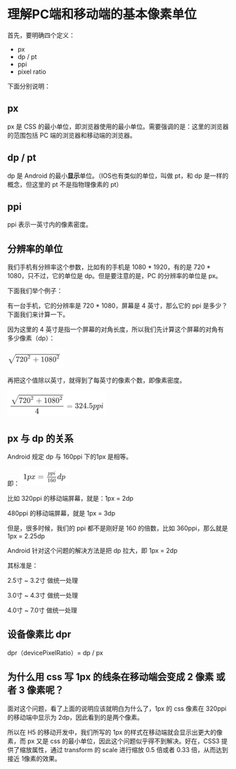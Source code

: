 # 理解PC端和移动端的基本像素单位 

首先，要明确四个定义：

+ px
+ dp / pt
+ ppi
+ pixel ratio

下面分别说明：

## px

px 是 CSS 的最小单位，即浏览器使用的最小单位。需要强调的是：这里的浏览器的范围包括 PC 端的浏览器和移动端的浏览器。

## dp / pt

dp 是 Android 的最小**显示**单位。（IOS也有类似的单位，叫做 pt，和 dp 是一样的概念，但这里的 pt 不是指物理像素的 pt）

## ppi

ppi 表示一英寸内的像素密度。

## 分辨率的单位

我们手机有分辨率这个参数，比如有的手机是 1080 * 1920，有的是 720 * 1080，只不过，它的单位是 dp。但是要注意的是，PC 的分辨率的单位是 px。

下面我们举个例子：

有一台手机，它的分辨率是 720 * 1080，屏幕是 4 英寸，那么它的 ppi 是多少？下面我们来计算一下。

因为这里的 4 英寸是指一个屏幕的对角长度，所以我们先计算这个屏幕的对角有多少像素（dp）：

![f1](../resources/pc_mobile_pixel_unit/formula_1.png)

再把这个值除以英寸，就得到了每英寸的像素个数，即像素密度。

![f2](../resources/pc_mobile_pixel_unit/formula_2.png)

## px 与 dp 的关系

Android 规定 dp 与 160ppi 下的1px 是相等。

即：![f3](../resources/pc_mobile_pixel_unit/formula_3.png)

比如 320ppi 的移动端屏幕，就是：1px = 2dp

480ppi 的移动端屏幕，就是 1px = 3dp

但是，很多时候，我们的 ppi 都不是刚好是 160 的倍数，比如 360ppi，那么就是 1px = 2.25dp

Android 针对这个问题的解决方法是把 dp 拉大，即 1px = 2dp

其标准是：

2.5寸 ~ 3.2寸 做统一处理

3.0寸 ~ 4.3寸 做统一处理

4.0寸 ~ 7.0寸 做统一处理

## 设备像素比 dpr

dpr（devicePixelRatio）= dp / px

## 为什么用 css 写 1px 的线条在移动端会变成 2 像素 或者 3 像素呢？

面对这个问题，看了上面的说明应该就明白为什么了，1px 的 css 像素在 320ppi 的移动端中显示为 2dp，因此看到的是两个像素。

所以在 H5 的移动开发中，我们所写的 1px 的样式在移动端就会显示出更大的像素，而 px 又是 css 的最小单位，因此这个问题似乎得不到解决。好在，CSS3 提供了缩放属性，通过 transform 的 scale 进行缩放 0.5 倍或者 0.33 倍，从而达到接近 1像素的效果。